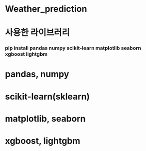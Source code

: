 # Weather_prediction

# 사용한 라이브러리
### pip install pandas numpy scikit-learn matplotlib seaborn xgboost lightgbm

# pandas, numpy
# scikit-learn(sklearn)
# matplotlib, seaborn
# xgboost, lightgbm